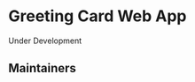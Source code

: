 <h1> Greeting Card Web App</h1>

Under Development

<h2>Maintainers</h2>

<div>
	<img src="">
</div>
<div>
	<img src="">
</div>
<div>
	<img src="">
</div>